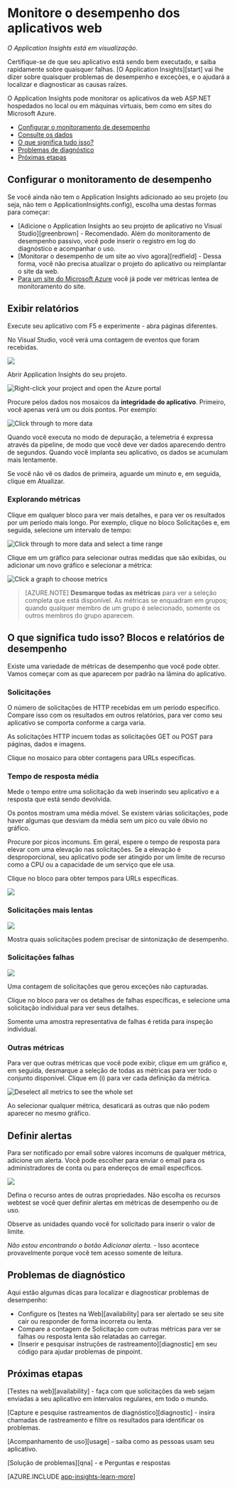 ﻿<properties 
	pageTitle="Monitorar a integridade e o uso do aplicativo com o Application Insights" 
	description="Introdução ao Application Insights. Analise o uso, disponibilidade e desempenho de seu local ou aplicativos do Microsoft Azure." 
	services="application-insights" 
	authors="alancameronwills" 
	manager="kamrani"/>

<tags 
	ms.service="application-insights" 
	ms.workload="tbd" 
	ms.tgt_pltfrm="ibiza" 
	ms.devlang="na" 
	ms.topic="article" 
	ms.date="2014-12-11" 
	ms.author="awills"/>
 
# Monitore o desempenho dos aplicativos web

*O Application Insights está em visualização.*


Certifique-se de que seu aplicativo está sendo bem executado, e saiba rapidamente sobre quaisquer falhas. [O Application Insights][start] vai lhe dizer sobre quaisquer problemas de desempenho e exceções, e o ajudará a localizar e diagnosticar as causas raízes.

O Application Insights pode monitorar os aplicativos da web ASP.NET hospedados no local ou em máquinas virtuais, bem como em sites do Microsoft Azure. 

* [Configurar o monitoramento de desempenho](#setup)
* [Consulte os dados](#view)
* [O que significa tudo isso?](#metrics)
* [Problemas de diagnóstico](#diagnosis)
* [Próximas etapas](#next)

## <a name="setup"></a>Configurar o monitoramento de desempenho

Se você ainda não tem o Application Insights adicionado ao seu projeto (ou seja, não tem o ApplicationInsights.config), escolha uma destas formas para começar:

* [Adicione o Application Insights ao seu projeto de aplicativo no Visual Studio][greenbrown] - Recomendado. Além do monitoramento de desempenho passivo, você pode inserir o registro em log do diagnóstico e acompanhar o uso.
* [Monitorar o desempenho de um site ao vivo agora][redfield] - Dessa forma, você não precisa atualizar o projeto do aplicativo ou reimplantar o site da web.
* [Para um site do Microsoft Azure](insights-how-to-customize-monitoring.md)  você já pode ver métricas lentea de monitoramento do site. 


## <a name="view"></a>Exibir relatórios

Execute seu aplicativo com F5 e experimente - abra páginas diferentes.

No Visual Studio, você verá uma contagem de eventos que foram recebidas.

![](./media/appinsights/appinsights-09eventcount.png)


Abrir Application Insights do seu projeto.

![Right-click your project and open the Azure portal](./media/appinsights/appinsights-04-openPortal.png)


Procure pelos dados nos mosaicos da **integridade do aplicativo**. Primeiro, você apenas verá um ou dois pontos. Por exemplo:

![Click through to more data](./media/appinsights/appinsights-41firstHealth.png)

Quando você executa no modo de depuração, a telemetria é expressa através da pipeline, de modo que você deve ver dados aparecendo dentro de segundos. Quando você implanta seu aplicativo, os dados se acumulam mais lentamente.

Se você não vê os dados de primeira, aguarde um minuto e, em seguida, clique em Atualizar.

### Explorando métricas

Clique em qualquer bloco para ver mais detalhes, e para ver os resultados por um período mais longo. Por exemplo, clique no bloco Solicitações e, em seguida, selecione um intervalo de tempo:


![Click through to more data and select a time range](./media/appinsights/appinsights-48metrics.png)

Clique em um gráfico para selecionar outras medidas que são exibidas, ou adicionar um novo gráfico e selecionar a métrica:

![Click a graph to choose metrics](./media/appinsights/appinsights-61perfchoices.png)

> [AZURE.NOTE] **Desmarque todas as métricas** para ver a seleção completa que está disponível. As métricas se enquadram em grupos; quando qualquer membro de um grupo é selecionado, somente os outros membros do grupo aparecem.


## <a name="metrics"></a>O que significa tudo isso? Blocos e relatórios de desempenho

Existe uma variedade de métricas de desempenho que você pode obter. Vamos começar com as que aparecem por padrão na lâmina do aplicativo.


### Solicitações

O número de solicitações de HTTP recebidas em um período especifico. Compare isso com os resultados em outros relatórios, para ver como seu aplicativo se comporta conforme a carga varia.

As solicitações HTTP incuem todas as solicitações GET ou POST para páginas, dados e imagens.

Clique no mosaico para obter contagens para URLs específicas.

### Tempo de resposta média

Mede o tempo entre uma solicitação da web inserindo seu aplicativo e a resposta que está sendo devolvida.

Os pontos mostram uma média móvel. Se existem várias solicitações, pode haver algumas que desviam da média sem um pico ou vale óbvio no gráfico.

Procure por picos incomuns. Em geral, espere o tempo de resposta para elevar com uma elevação nas solicitações. Se a elevação é desproporcional, seu aplicativo pode ser atingido por um limite de recurso como a CPU ou a capacidade de um serviço que ele usa.

Clique no bloco para obter tempos para URLs específicas.

![](./media/appinsights/appinsights-42reqs.png)


### Solicitações mais lentas

![](./media/appinsights/appinsights-44slowest.png)

Mostra quais solicitações podem precisar de sintonização de desempenho.


### Solicitações falhas

![](./media/appinsights/appinsights-46failed.png)

Uma contagem de solicitações que gerou exceções não capturadas.

Clique no bloco para ver os detalhes de falhas específicas, e selecione uma solicitação individual para ver seus detalhes. 

Somente uma amostra representativa de falhas é retida para inspeção individual.

### Outras métricas

Para ver que outras métricas que você pode exibir, clique em um gráfico e, em seguida, desmarque a seleção de todas as métricas para ver todo o conjunto disponível. Clique em (i) para ver cada definição da métrica.

![Deselect all metrics to see the whole set](./media/appinsights/appinsights-62allchoices.png)


Ao selecionar qualquer métrica, desaticará as outras que não podem aparecer no mesmo gráfico.

## Definir alertas

Para ser notificado por email sobre valores incomuns de qualquer métrica, adicione um alerta. Você pode escolher para enviar o email para os administradores de conta ou para endereços de email específicos.

![](./media/appinsights/appinsights-413setMetricAlert.png)

Defina o recurso antes de outras propriedades. Não escolha os recursos webtest se você quer definir alertas em métricas de desempenho ou de uso.

Observe as unidades quando você for solicitado para inserir o valor de limite.

*Não estou encontrando o botão Adicionar alerta.* - Isso acontece provavelmente porque você tem acesso somente de leitura. 

## <a name="diagnosis"></a>Problemas de diagnóstico

Aqui estão algumas dicas para localizar e diagnosticar problemas de desempenho:

* Configure os [testes na Web][availability] para ser alertado se seu site cair ou responder de forma incorreta ou lenta. 
* Compare a contagem de Solicitação com outras métricas para ver se falhas ou resposta lenta são relatadas ao carregar.
* [Inserir e pesquisar instruções de rastreamento][diagnostic] em seu código para ajudar problemas de pinpoint.

## <a name="next"></a>Próximas etapas

[Testes na web][availability] - faça com que solicitações da web sejam enviadas a seu aplicativo em intervalos regulares, em todo o mundo.

[Capture e pesquise rastreamentos de diagnóstico][diagnostic] - insira chamadas de rastreamento e filtre os resultados para identificar os problemas.

[Acompanhamento de uso][usage] - saiba como as pessoas usam seu aplicativo.

[Solução de problemas][qna] - e Perguntas e respostas



[AZURE.INCLUDE [app-insights-learn-more](../includes/app-insights-learn-more.md)]




<!--HONumber=35.2-->

<!--HONumber=46--> 
